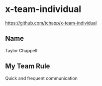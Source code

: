 # x-team-individual
https://github.com/tchapp/x-team-individual
## Name
Taylor Chappell
## My Team Rule
Quick and frequent communication
